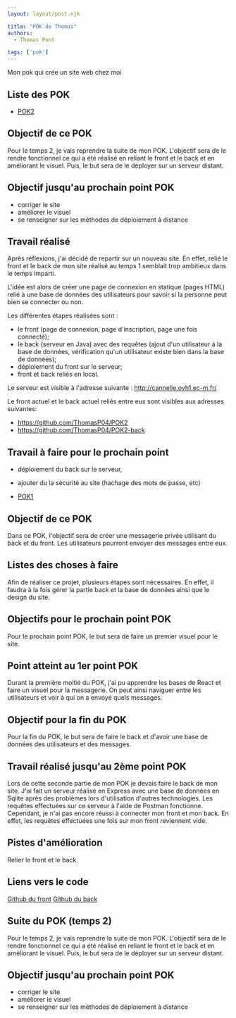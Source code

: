 ```yaml
---
layout: layout/post.njk

title: "POK de Thomas"
authors:
  - Thomas Pont

tags: ['pok']
---
```


<!-- début résumé -->

Mon  pok qui crée un site web chez moi
<!-- fin résumé -->

## Liste des POK

- [POK2](./poks/pok2)

## Objectif de ce POK

Pour le temps 2, je vais reprendre la suite de mon POK. L'objectif sera de le rendre fonctionnel ce qui a été réalisé en reliant le front et le back et en améliorant le visuel. Puis, le but sera de le déployer sur un serveur distant.

## Objectif jusqu'au prochain point POK

- corriger le site
- améliorer le visuel
- se renseigner sur les méthodes de déploiement à distance

## Travail réalisé

Après réflexions, j'ai décidé de repartir sur un nouveau site. En effet, relié le front et le back de mon site réalisé au temps 1 semblait trop ambitieux dans le temps imparti.

L'idée est alors de créer une page de connexion en statique (pages HTML) relié à une base de données des utilisateurs pour savoir si la personne peut bien se connecter ou non.

Les différentes étapes réalisées sont :
- le front (page de connexion, page d'inscription, page une fois connecté);
- le back (serveur en Java) avec des requêtes (ajout d'un utilisateur à la base de données, vérification qu'un utilisateur existe bien dans la base de données);
- déploiement du front sur le serveur;
- front et back reliés en local.

Le serveur est visible à l'adresse suivante : http://cannelle.ovh1.ec-m.fr/

Le front actuel et le back actuel reliés entre eux sont visibles aux adresses suivantes:
- https://github.com/ThomasP04/POK2
- https://github.com/ThomasP04/POK2-back

## Travail à faire pour le prochain point

- déploiement du back sur le serveur,
- ajouter du la sécurité au site (hachage des mots de passe, etc)


- [POK1](./poks/pok1)

## Objectif de ce POK

Dans ce POK, l'objectif sera de créer une messagerie privée utilisant du back et du front. Les utilisateurs pourront envoyer des messages entre eux.

## Listes des choses à faire

Afin de réaliser ce projet, plusieurs étapes sont nécessaires.
En effet, il faudra à la fois gérer la partie back et la base de données ainsi que le design du site.

## Objectifs pour le prochain point POK

Pour le prochain point POK, le but sera de faire un premier visuel pour le site.

## Point atteint au 1er point POK

Durant la première moitié du POK, j'ai pu apprendre les bases de React et faire un visuel pour la messagerie. On peut ainsi naviguer entre les utilisateurs et voir à qui on a envoyé quels messages.

## Objectif pour la fin du POK

Pour la fin du POK, le but sera de faire le back et d'avoir une base de données des utilisateurs et des messages.

## Travail réalisé jusqu'au 2ème point POK

Lors de cette seconde partie de mon POK je devais faire le back de mon site. J'ai fait un serveur réalisé en Express avec une base de données en Sqlite après des problèmes lors d'utilisation d'autres technologies.
Les requêtes effectuées sur ce serveur à l'aide de Postman fonctionne. Cependant, je n'ai pas encore réussi à connecter mon front et mon back. En effet, les requêtes effectuées une fois sur mon front reviennent vide.

## Pistes d'amélioration

Relier le front et le back.

## Liens vers le code

[Github du front](https://github.com/ThomasP04/Mon-site-chez-moi)
[Github du back](https://github.com/ThomasP04/Mon-site-chez-moi-back)




## Suite du POK (temps 2)

Pour le temps 2, je vais reprendre la suite de mon POK. L'objectif sera de le rendre fonctionnel ce qui a été réalisé en reliant le front et le back et en améliorant le visuel. Puis, le but sera de le déployer sur un serveur distant.

## Objectif jusqu'au prochain point POK

- corriger le site
- améliorer le visuel
- se renseigner sur les méthodes de déploiement à distance

